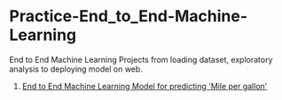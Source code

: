 # Practice-End_to_End-Machine-Learning
End to End Machine Learning Projects from loading dataset, exploratory analysis to deploying model on web.


1. [End to End Machine Learning Model for predicting 'Mile per gallon'](PML_01)


